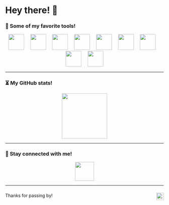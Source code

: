 # Hey there! 👋

### 🔧 Some of my favorite tools!
<p align="center">
  <picture><img height="50" src="https://cdn.jsdelivr.net/gh/devicons/devicon/icons/rust/rust-plain.svg"/></picture>
  &nbsp;&nbsp;&nbsp;
  <picture><img height="50" src="https://cdn.jsdelivr.net/gh/devicons/devicon/icons/python/python-original.svg"/></picture>
  &nbsp;&nbsp;&nbsp;
  <picture><img height="50" src="https://cdn.jsdelivr.net/gh/devicons/devicon/icons/docker/docker-plain.svg"/></picture>
  &nbsp;&nbsp;&nbsp;
  <picture><img height="50" src="https://cdn.jsdelivr.net/gh/devicons/devicon/icons/cplusplus/cplusplus-original.svg"/></picture>
  &nbsp;&nbsp;&nbsp;
  <picture><img height="50" src="https://cdn.jsdelivr.net/gh/devicons/devicon/icons/git/git-original.svg"/></picture>
  &nbsp;&nbsp;&nbsp;
  <picture><img height="50" src="https://cdn.jsdelivr.net/gh/devicons/devicon/icons/svelte/svelte-original.svg"/></picture>
  &nbsp;&nbsp;&nbsp;
  <picture><img height="50" src="https://cdn.jsdelivr.net/gh/devicons/devicon/icons/react/react-original.svg"/></picture>
  &nbsp;&nbsp;&nbsp;
  <picture><img height="50" src="https://cdn.jsdelivr.net/gh/devicons/devicon/icons/postgresql/postgresql-original.svg"/></picture>
  &nbsp;&nbsp;&nbsp;
  <picture><img height="50" src="https://cdn.jsdelivr.net/gh/devicons/devicon/icons/apple/apple-original.svg"/></picture>
</p>

---

### ⏳ My GitHub stats!
<p align="center">
  <picture><img height="144" src="https://github-readme-stats.vercel.app/api?username=lucas-ht&show_icons=true&theme=apprentice&hide=contribs,prs"/></picture>
</p>

---

### 📍 Stay connected with me!
<p align="center">
  <a href="https://www.linkedin.com/in/lucas-ht"><img height="60" src="https://cdn.jsdelivr.net/gh/devicons/devicon/icons/linkedin/linkedin-original.svg"/></a>
</p>

---

###
Thanks for passing by! <picture><img height="23" align="right" src="https://komarev.com/ghpvc/?username=lucas-ht&color=blue"/></picture>
